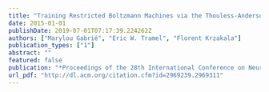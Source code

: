 ```yaml
---
title: "Training Restricted Boltzmann Machines via the Thouless-Anderson-Palmer Free Energy"
date: 2015-01-01
publishDate: 2019-07-01T07:17:39.224262Z
authors: ["Marylou Gabrié", "Eric W. Tramel", "Florent Krzakala"]
publication_types: ["1"]
abstract: ""
featured: false
publication: "*Proceedings of the 28th International Conference on Neural Information Processing Systems - Volume 1*"
url_pdf: "http://dl.acm.org/citation.cfm?id=2969239.2969311"
---
```


